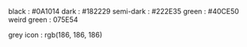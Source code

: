 black : #0A1014
dark : #182229
semi-dark : #222E35
green : #40CE50
weird green : 075E54

grey icon : rgb(186, 186, 186)